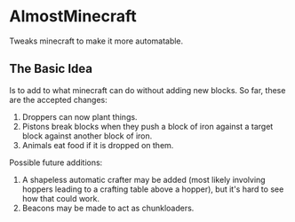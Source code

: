 AlmostMinecraft
===============

Tweaks minecraft to make it more automatable.


The Basic Idea
--------------

Is to add to what minecraft can do without adding new blocks.  So far, these are the accepted changes:

1. Droppers can now plant things.
2. Pistons break blocks when they push a block of iron against a target block against another block of iron.
3. Animals eat food if it is dropped on them.

Possible future additions:
1. A shapeless automatic crafter may be added (most likely involving hoppers leading to a crafting table above a hopper), but it's hard to see how that could work.
2. Beacons may be made to act as chunkloaders.